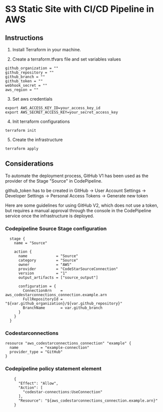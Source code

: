 # S3 Static Site with CI/CD Pipeline in AWS

## Instructions

1. Install Terraform in your machine.

2. Create a terraform.tfvars file and set variables values

```
github_organization = ""
github_repository = ""
github_branch = ""
github_token = ""
webhook_secret = ""
aws_region = ""
```

3. Set aws credentials

```
export AWS_ACCESS_KEY_ID=your_access_key_id
export AWS_SECRET_ACCESS_KEY=your_secret_access_key
```

4. Init terraform configurations
```
terraform init
```

5. Create the infrastructure
```
terraform apply
```

## Considerations

To automate the deployment process, GitHub V1 has been used as the provider of the Stage "Source" in CodePipeline.

github_token has to be created in GitHub -> User Account Settings -> Developer Settings -> Personal Access Tokens -> Generate new token

Here are some guidelines for using GitHub V2, which does not use a token, but requires a manual approval through the console in the CodePipeline service once the infrastructure is deployed.


### Codepipeline Source Stage configuration

```
  stage {
    name = "Source"

    action {
      name             = "Source"
      category         = "Source"
      owner            = "AWS"
      provider         = "CodeStarSourceConnection"
      version          = "1"
      output_artifacts = ["source_output"]

      configuration = {
        ConnectionArn    = aws_codestarconnections_connection.example.arn
        FullRepositoryId = "${var.github_organization}/${var.github_repository}"
        BranchName       = var.github_branch
      }
    }
  }
```

### Codestarconnections

```
resource "aws_codestarconnections_connection" "example" {
  name          = "example-connection"
  provider_type = "GitHub"
}
```

### Codepipeline policy statement element

```
    {
      "Effect": "Allow",
      "Action": [
        "codestar-connections:UseConnection"
      ],
      "Resource": "${aws_codestarconnections_connection.example.arn}"
    }
```
